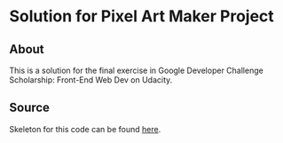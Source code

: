 # Solution for Pixel Art Maker Project

## About
This is a solution for the final exercise in Google Developer Challenge Scholarship: Front-End Web Dev on Udacity.

## Source
Skeleton for this code can be found [here](https://github.com/udacity/project-pixel-art-maker-starter).